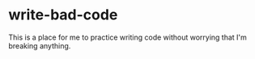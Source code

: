 # write-bad-code
This is a place for me to practice writing code without worrying that I'm breaking anything.
